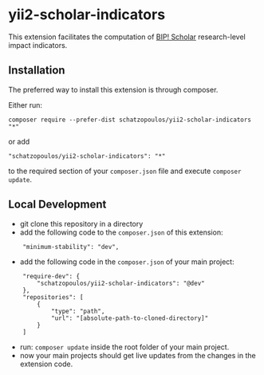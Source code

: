 # yii2-scholar-indicators
This extension facilitates the computation of [BIP! Scholar](https://bip.imis.athena-innovation.gr/scholar/profile) research-level impact indicators.

## Installation
The preferred way to install this extension is through composer.

Either run:
```
composer require --prefer-dist schatzopoulos/yii2-scholar-indicators "*"
```
or add
```
"schatzopoulos/yii2-scholar-indicators": "*"
```
to the required section of your `composer.json` file and execute `composer update`.

## Local Development
* git clone this repository in a directory
* add the following code to the `composer.json` of this extension:
```
    "minimum-stability": "dev",
```
* add the following code in the `composer.json` of your main project:
```
    "require-dev": {
        "schatzopoulos/yii2-scholar-indicators": "@dev"
    },
    "repositories": [
        {
            "type": "path",
            "url": "[absolute-path-to-cloned-directory]"
        }
    ]
 ```
 * run:
 ``
 composer update
``
inside the root folder of your main project.
* now your main projects should get live updates from the changes in the extension code. 

